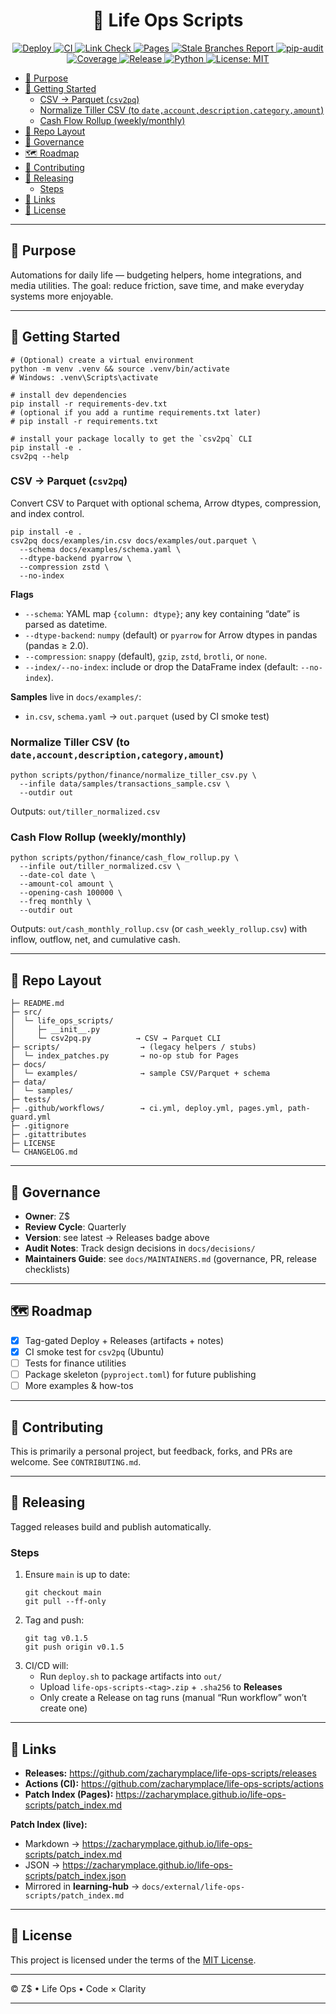 <h1 align="center">🌱 Life Ops Scripts</h1>

<p align="center">
  <!-- Workflows -->
  <a href="https://github.com/zacharymplace/life-ops-scripts/actions/workflows/deploy.yml">
    <img src="https://github.com/zacharymplace/life-ops-scripts/actions/workflows/deploy.yml/badge.svg?branch=main" alt="Deploy" />
  </a>
  <a href="https://github.com/zacharymplace/life-ops-scripts/actions/workflows/ci.yml">
    <img src="https://github.com/zacharymplace/life-ops-scripts/actions/workflows/ci.yml/badge.svg?branch=main" alt="CI" />
  </a>
  <a href="https://github.com/zacharymplace/life-ops-scripts/actions/workflows/link-check.yml">
    <img src="https://github.com/zacharymplace/life-ops-scripts/actions/workflows/link-check.yml/badge.svg?branch=main" alt="Link Check" />
  </a>
  <a href="https://github.com/zacharymplace/life-ops-scripts/actions/workflows/pages.yml">
    <img src="https://github.com/zacharymplace/life-ops-scripts/actions/workflows/pages.yml/badge.svg?branch=main" alt="Pages" />
  </a>
  <a href="https://github.com/zacharymplace/life-ops-scripts/issues?q=is%3Aissue+Stale+branches+report">
    <img src="https://github.com/zacharymplace/life-ops-scripts/actions/workflows/stale-branches-report.yml/badge.svg?branch=main" alt="Stale Branches Report" />
  </a>
  <a href="https://github.com/zacharymplace/life-ops-scripts/actions/workflows/pip-audit.yml">
  <img src="https://github.com/zacharymplace/life-ops-scripts/actions/workflows/pip-audit.yml/badge.svg?branch=main" alt="pip-audit" />
</a>

  <!-- Project Meta -->
  <a href="https://codecov.io/gh/zacharymplace/life-ops-scripts">
    <img src="https://codecov.io/gh/zacharymplace/life-ops-scripts/branch/main/graph/badge.svg" alt="Coverage" />
  </a>
  <a href="https://github.com/zacharymplace/life-ops-scripts/releases">
    <img src="https://img.shields.io/github/v/release/zacharymplace/life-ops-scripts" alt="Release" />
  </a>
  <a href="https://www.python.org/">
    <img src="https://img.shields.io/badge/python-3.11%20|%203.12-blue.svg" alt="Python" />
  </a>
  <a href="LICENSE">
    <img src="https://img.shields.io/github/license/zacharymplace/life-ops-scripts" alt="License: MIT" />
  </a>
</p>

<!-- START doctoc generated TOC please keep comment here to allow auto update -->
<!-- DON'T EDIT THIS SECTION, INSTEAD RE-RUN doctoc TO UPDATE -->

- [🔧 Purpose](#-purpose)
- [🚀 Getting Started](#-getting-started)
  - [CSV → Parquet (`csv2pq`)](#csv-%E2%86%92-parquet-csv2pq)
  - [Normalize Tiller CSV (to `date,account,description,category,amount`)](#normalize-tiller-csv-to-dateaccountdescriptioncategoryamount)
  - [Cash Flow Rollup (weekly/monthly)](#cash-flow-rollup-weeklymonthly)
- [📂 Repo Layout](#-repo-layout)
- [🧭 Governance](#%F0%9F%A7%AD-governance)
- [🗺 Roadmap](#%F0%9F%97%BA-roadmap)
- [🤝 Contributing](#-contributing)
- [🚀 Releasing](#-releasing)
  - [Steps](#steps)
- [🔗 Links](#-links)
- [📜 License](#-license)

<!-- END doctoc generated TOC please keep comment here to allow auto update -->

---

## 🔧 Purpose

Automations for daily life — budgeting helpers, home integrations, and media utilities.
The goal: reduce friction, save time, and make everyday systems more enjoyable.

---

## 🚀 Getting Started

```
# (Optional) create a virtual environment
python -m venv .venv && source .venv/bin/activate
# Windows: .venv\Scripts\activate

# install dev dependencies
pip install -r requirements-dev.txt
# (optional if you add a runtime requirements.txt later)
# pip install -r requirements.txt

# install your package locally to get the `csv2pq` CLI
pip install -e .
csv2pq --help
```

### CSV → Parquet (`csv2pq`)

Convert CSV to Parquet with optional schema, Arrow dtypes, compression, and index control.

```
pip install -e .
csv2pq docs/examples/in.csv docs/examples/out.parquet \
  --schema docs/examples/schema.yaml \
  --dtype-backend pyarrow \
  --compression zstd \
  --no-index
```

**Flags**
- `--schema`: YAML map `{column: dtype}`; any key containing “date” is parsed as datetime.
- `--dtype-backend`: `numpy` (default) or `pyarrow` for Arrow dtypes in pandas (pandas ≥ 2.0).
- `--compression`: `snappy` (default), `gzip`, `zstd`, `brotli`, or `none`.
- `--index/--no-index`: include or drop the DataFrame index (default: `--no-index`).

**Samples** live in `docs/examples/`:
- `in.csv`, `schema.yaml` → `out.parquet` (used by CI smoke test)

### Normalize Tiller CSV (to `date,account,description,category,amount`)

```
python scripts/python/finance/normalize_tiller_csv.py \
  --infile data/samples/transactions_sample.csv \
  --outdir out
```

Outputs: `out/tiller_normalized.csv`

### Cash Flow Rollup (weekly/monthly)

```
python scripts/python/finance/cash_flow_rollup.py \
  --infile out/tiller_normalized.csv \
  --date-col date \
  --amount-col amount \
  --opening-cash 100000 \
  --freq monthly \
  --outdir out
```

Outputs: `out/cash_monthly_rollup.csv` (or `cash_weekly_rollup.csv`) with inflow, outflow, net, and cumulative cash.

---

## 📂 Repo Layout

```
├─ README.md
├─ src/
│  └─ life_ops_scripts/
│     ├─ __init__.py
│     └─ csv2pq.py          → CSV → Parquet CLI
├─ scripts/                  → (legacy helpers / stubs)
│  └─ index_patches.py       → no-op stub for Pages
├─ docs/
│  └─ examples/              → sample CSV/Parquet + schema
├─ data/
│  └─ samples/
├─ tests/
├─ .github/workflows/        → ci.yml, deploy.yml, pages.yml, path-guard.yml
├─ .gitignore
├─ .gitattributes
├─ LICENSE
└─ CHANGELOG.md
```

---

## 🧭 Governance

- **Owner**: Z$
- **Review Cycle**: Quarterly
- **Version**: see latest → Releases badge above
- **Audit Notes**: Track design decisions in `docs/decisions/`
- **Maintainers Guide**: see `docs/MAINTAINERS.md` (governance, PR, release checklists)

---

## 🗺 Roadmap

- [x] Tag-gated Deploy + Releases (artifacts + notes)
- [x] CI smoke test for `csv2pq` (Ubuntu)
- [ ] Tests for finance utilities
- [ ] Package skeleton (`pyproject.toml`) for future publishing
- [ ] More examples & how-tos

---

## 🤝 Contributing

This is primarily a personal project, but feedback, forks, and PRs are welcome.
See `CONTRIBUTING.md`.

---

## 🚀 Releasing

Tagged releases build and publish automatically.

### Steps

1. Ensure `main` is up to date:
   ```
   git checkout main
   git pull --ff-only
   ```
2. Tag and push:
   ```
   git tag v0.1.5
   git push origin v0.1.5
   ```
3. CI/CD will:
   - Run `deploy.sh` to package artifacts into `out/`
   - Upload `life-ops-scripts-<tag>.zip` + `.sha256` to **Releases**
   - Only create a Release on tag runs (manual “Run workflow” won’t create one)

---

## 🔗 Links

- **Releases:** <https://github.com/zacharymplace/life-ops-scripts/releases>
- **Actions (CI):** <https://github.com/zacharymplace/life-ops-scripts/actions>
- **Patch Index (Pages):** <https://zacharymplace.github.io/life-ops-scripts/patch_index.md>

**Patch Index (live):**
- Markdown → https://zacharymplace.github.io/life-ops-scripts/patch_index.md
- JSON → https://zacharymplace.github.io/life-ops-scripts/patch_index.json
- Mirrored in **learning-hub** → `docs/external/life-ops-scripts/patch_index.md`

---

## 📜 License

This project is licensed under the terms of the [MIT License](LICENSE).

---

© Z$ • Life Ops • Code × Clarity

---

<!-- test PR template -->
